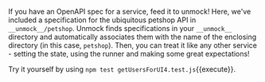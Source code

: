 If you have an OpenAPI spec for a service, feed it to unmock!  Here, we've included a specification for the ubiquitous petshop API in `__unmock__/petshop`. Unmock finds specifications in your `__unmock__` directory and automatically associates them with the name of the enclosing directory (in this case, `petshop`). Then, you can treat it like any other service - setting the state, using the runner and making some great expectations!

Try it yourself by using `npm test getUsersForUI4.test.js`{{execute}}.